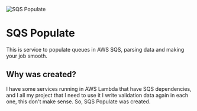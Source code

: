 ![SQS Populate](http://i.imgur.com/iSbZURK.png) 

# SQS Populate

This is service to populate queues in AWS SQS, parsing data and making your job smooth.

## Why was created?

I have some services running in AWS Lambda that have SQS dependencies, and I all my project that I need to use it I write validation data again in each one, this don't make sense. So, SQS Populate was created.
